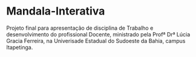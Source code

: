 # Mandala-Interativa
Projeto final para apresentação de disciplina de Trabalho e desenvolvimento do profissional Docente, ministrado pela Profª Drª Lúcia Gracia Ferreira, na Univerisade Estadual do Sudoeste da Bahia, campus Itapetinga.
